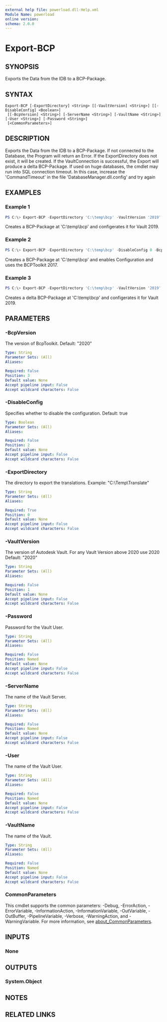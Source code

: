 ```yaml
---
external help file: powerload.dll-Help.xml
Module Name: powerload
online version:
schema: 2.0.0
---
```


# Export-BCP

## SYNOPSIS
Exports the Data from the IDB to a BCP-Package.

## SYNTAX

```
Export-BCP [-ExportDirectory] <String> [[-VaultVersion] <String>] [[-DisableConfig] <Boolean>]
 [[-BcpVersion] <String>] [-ServerName <String>] [-VaultName <String>] [-User <String>] [-Password <String>]
 [<CommonParameters>]
```

## DESCRIPTION
Exports the Data from the IDB to a BCP-Package.
If not connected to the Database, the Program will return an Error.
If the ExportDirectory does not exist, it will be created.
If the VaultConnection is successful, the Export will produce a delta BCP-Package.
If used on huge databases, the cmdlet may run into SQL connection timeout. In this case, increase the 'CommandTimeout' in the file 'DatabaseManager.dll.config' and try again

## EXAMPLES

### Example 1
```powershell
PS C:\> Export-BCP -ExportDirectory 'C:\temp\bcp' -VaultVersion '2019'
```

Creates a BCP-Package at 'C:\temp\bcp' and configerates it for Vault 2019.

### Example 2
```powershell
PS C:\> Export-BCP -ExportDirectory 'C:\temp\bcp' -DisableConfig 0 -BcpVersion '2017'
```

Creates a BCP-Package at 'C:\temp\bcp' and enables Configuration and uses the BCPToolkit 2017.

### Example 3
```powershell
PS C:\> Export-BCP -ExportDirectory 'C:\temp\bcp' -VaultVersion '2019' -ServerName 'localhost' -VaultName 'Vault' -User 'Administrator' -Password ''
```

Creates a delta BCP-Package at 'C:\temp\bcp' and configerates it for Vault 2019.

## PARAMETERS

### -BcpVersion
The version of BcpToolkit. Default: "2020"

```yaml
Type: String
Parameter Sets: (All)
Aliases:

Required: False
Position: 3
Default value: None
Accept pipeline input: False
Accept wildcard characters: False
```

### -DisableConfig
Specifies whether to disable the configuration. Default: true

```yaml
Type: Boolean
Parameter Sets: (All)
Aliases:

Required: False
Position: 2
Default value: None
Accept pipeline input: False
Accept wildcard characters: False
```

### -ExportDirectory
The directory to export the translations. Example: "C:\Temp\Translate"

```yaml
Type: String
Parameter Sets: (All)
Aliases:

Required: True
Position: 0
Default value: None
Accept pipeline input: False
Accept wildcard characters: False
```

### -VaultVersion
The version of Autodesk Vault. For any Vault Version above 2020 use 2020 Default: "2020"

```yaml
Type: String
Parameter Sets: (All)
Aliases:

Required: False
Position: 1
Default value: None
Accept pipeline input: False
Accept wildcard characters: False
```

### -Password
Password for the Vault User.

```yaml
Type: String
Parameter Sets: (All)
Aliases:

Required: False
Position: Named
Default value: None
Accept pipeline input: False
Accept wildcard characters: False
```

### -ServerName
The name of the Vault Server. 

```yaml
Type: String
Parameter Sets: (All)
Aliases:

Required: False
Position: Named
Default value: None
Accept pipeline input: False
Accept wildcard characters: False
```

### -User
The name of the Vault User.

```yaml
Type: String
Parameter Sets: (All)
Aliases:

Required: False
Position: Named
Default value: None
Accept pipeline input: False
Accept wildcard characters: False
```

### -VaultName
The name of the Vault.

```yaml
Type: String
Parameter Sets: (All)
Aliases:

Required: False
Position: Named
Default value: None
Accept pipeline input: False
Accept wildcard characters: False
```

### CommonParameters
This cmdlet supports the common parameters: -Debug, -ErrorAction, -ErrorVariable, -InformationAction, -InformationVariable, -OutVariable, -OutBuffer, -PipelineVariable, -Verbose, -WarningAction, and -WarningVariable. For more information, see [about_CommonParameters](http://go.microsoft.com/fwlink/?LinkID=113216).

## INPUTS

### None

## OUTPUTS

### System.Object
## NOTES

## RELATED LINKS
